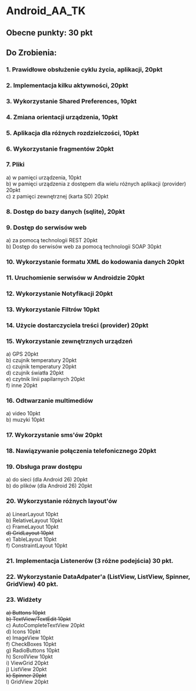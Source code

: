 # Android_AA_TK

## Obecne punkty: 30 pkt

## Do Zrobienia:

### 1. Prawidłowe obsłużenie cyklu życia, aplikacji, 20pkt
### 2. Implementacja kilku aktywności, 20pkt
### 3. Wykorzystanie Shared Preferences, 10pkt
### 4. Zmiana orientacji urządzenia, 10pkt
### 5. Aplikacja dla różnych rozdzielczości, 10pkt
### 6. Wykorzystanie fragmentów 20pkt
### 7. Pliki  
a) w pamięci urządzenia, 10pkt  
b) w pamięci urządzenia z dostępem dla wielu różnych aplikacji (provider) 20pkt  
c) z pamięci zewnętrznej (karta SD) 20pkt  
### 8. Dostęp do bazy danych (sqlite), 20pkt
### 9. Dostęp do serwisów web  
a) za pomocą technologii REST 20pkt  
b) Dostęp do serwisów web za pomocą technologii SOAP 30pkt  
### 10. Wykorzystanie formatu XML do kodowania danych 20pkt
### 11. Uruchomienie serwisów w Androidzie 20pkt
### 12. Wykorzystanie Notyfikacji 20pkt
### 13. Wykorzystanie Filtrów 10pkt
### 14. Użycie dostarczyciela treści (provider) 20pkt
### 15. Wykorzystanie zewnętrznych urządzeń  
a) GPS 20pkt  
b) czujnik temperatury 20pkt  
c) czujnik temperatury 20pkt  
d) czujnik światła 20pkt  
e) czytnik linii papilarnych 20pkt  
f) inne 20pkt  
### 16. Odtwarzanie multimediów  
a) video 10pkt  
b) muzyki 10pkt  
### 17. Wykorzystanie sms'ów 20pkt
### 18. Nawiązywanie połączenia telefonicznego 20pkt
### 19. Obsługa praw dostępu  
a) do sieci (dla Android 26) 20pkt  
b) do plików (dla Android 26) 20pkt  
### 20. Wykorzystanie różnych layout'ów  
a) LinearLayout 10pkt  
b) RelativeLayout 10pkt  
c) FrameLayout 10pkt  
~~d) GridLayout 10pkt~~  
e) TableLayout 10pkt  
f) ConstraintLayout 10pkt
### 21. Implementacja Listenerów (3 różne podejścia) 30 pkt.
### 22. Wykorzystanie DataAdpater'a (ListView, ListView, Spinner, GridView) 40 pkt.
### 23. Widżety  
~~a) Buttons 10pkt~~  
~~b) TextView/TextEdit 10pkt~~  
c) AutoCompleteTextView 20pkt  
d) Icons 10pkt  
e) ImageView 10pkt  
f) CheckBoxes 10pkt  
g) RadioButtons 10pkt  
h) ScrollView 10pkt  
i) ViewGrid 20pkt  
j) ListView 20pkt  
~~k) Spinner 20pkt~~  
l) GridView 20pkt  
